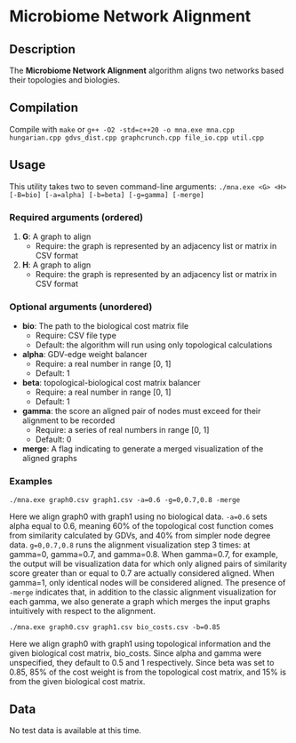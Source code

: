 # Microbiome Network Alignment

## Description

The **Microbiome Network Alignment** algorithm aligns two networks based their topologies and biologies.

## Compilation

Compile with `make` or `g++ -O2 -std=c++20 -o mna.exe mna.cpp hungarian.cpp gdvs_dist.cpp graphcrunch.cpp file_io.cpp util.cpp`

## Usage

This utility takes two to seven command-line arguments: `./mna.exe <G> <H> [-B=bio] [-a=alpha] [-b=beta] [-g=gamma] [-merge]`

### Required arguments (ordered)

1. **G**: A graph to align
   - Require: the graph is represented by an adjacency list or matrix in CSV format
2. **H**: A graph to align
   - Require: the graph is represented by an adjacency list or matrix in CSV format

### Optional arguments (unordered)

- **bio**: The path to the biological cost matrix file
  - Require: CSV file type
  - Default: the algorithm will run using only topological calculations
- **alpha**: GDV-edge weight balancer
  - Require: a real number in range [0, 1]
  - Default: 1
- **beta**: topological-biological cost matrix balancer
  - Require: a real number in range [0, 1]
  - Default: 1
- **gamma**: the score an aligned pair of nodes must exceed for their alignment to be recorded
  - Require: a series of real numbers in range [0, 1]
  - Default: 0
- **merge**: A flag indicating to generate a merged visualization of the aligned graphs

### Examples

`./mna.exe graph0.csv graph1.csv -a=0.6 -g=0,0.7,0.8 -merge`

Here we align graph0 with graph1 using no biological data. `-a=0.6` sets alpha equal to 0.6, meaning 60% of the topological cost function comes from similarity calculated by GDVs, and 40% from simpler node degree data.
`g=0,0.7,0.8` runs the alignment visualization step 3 times: at gamma=0, gamma=0.7, and gamma=0.8. When gamma=0.7, for example, the output will be visualization data for which only aligned pairs of similarity score greater than or equal to 0.7 are actually considered aligned. When gamma=1, only identical nodes will be considered aligned.
The presence of `-merge` indicates that, in addition to the classic alignment visualization for each gamma, we also generate a graph which merges the input graphs intuitively with respect to the alignment.

`./mna.exe graph0.csv graph1.csv bio_costs.csv -b=0.85`

Here we align graph0 with graph1 using topological information and the given biological cost matrix, bio_costs. Since alpha and gamma were unspecified, they default to 0.5 and 1 respectively. Since beta was set to 0.85, 85% of the cost weight is from the topological cost matrix, and 15% is from the given biological cost matrix.

<!-- ### Visualization Methods

#### Bridge

This is the 

#### Merge

The merge method of visualization merges the input graphs intuitively, formalized by the following rules:

- Let network G have red nodes g_i and edges g_i,j, network H have blue nodes h_i and edges h_i,j.
- Take '=' to mean 'is aligned to'
- If g_i = h_j, merge these nodes into one, and color it purple.
- If g_i = h_j, and g_k = h_l, 

1. merged_i,j = 0 iff there is no edge between nodes i and j
2. merged_i,j = 1 iff only G draws an edge between nodes i and j
3. merged_i,j = 2 iff only H draws an edge between nodes i and j
4. merged_i,j = 3 iff both G and H draw an edge between nodes i and j -->

## Data

No test data is available at this time.
